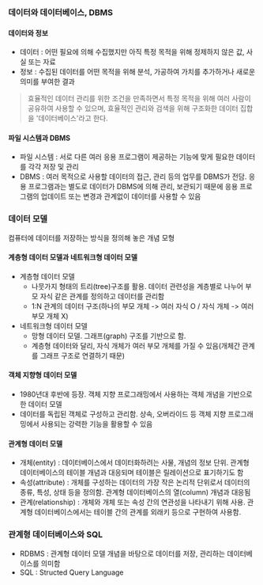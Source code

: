 ### 데이터와 데이터베이스, DBMS
#### 데이터와 정보
- 데이터 : 어떤 필요에 의해 수집했지만 아직 특정 목적을 위해 정제하지 않은 값, 사실 또는 자료
- 정보 : 수집된 데이터를 어떤 목적을 위해 분석, 가공하여 가치를 추가하거나 새로운 의미를 부여한 결과
> 효율적인 데이터 관리를 위한 조건을 만족하면서 특정 목적을 위해 여러 사람이 공유하여 사용할 수 있으며, 
> 효율적인 관리와 검색을 위해 구조화한 데이터 집합을 '데이터베이스'라고 한다.

#### 파일 시스템과 DBMS
- 파일 시스템 : 서로 다른 여러 응용 프로그램이 제공하는 기능에 맞게 필요한 데이터를 각각 저장 및 관리
- DBMS : 여러 목적으로 사용할 데이터의 접근, 관리 등의 업무를 DBMS가 전담. 응용 프로그램과는 별도로 데이터가 DBMS에 의해 관리, 보관되기 때문에 응용 프로그램의 업데이트 또는 변경과 관계없이 데이터를 사용할 수 있음

### 데이터 모델
컴퓨터에 데이터를 저장하는 방식을 정의해 놓은 개념 모형
#### 계층형 데이터 모델과 네트워크형 데이터 모델
- 계층형 데이터 모델     
    - 나뭇가지 형태의 트리(tree)구조를 활용. 데이터 관련성을 계층별로 나누어 부모 자식 같은 관계를 정의하고 데이터를 관리함      
    - 1:N 관계의 데이터 구조(하나의 부모 개체 -> 여러 자식 O / 자식 개체 -> 여러 부모 개체 X)          
- 네트워크형 데이터 모델     
    - 망형 데이터 모델. 그래프(graph) 구조를 기반으로 함.      
    - 계층형 데이터와 달리, 자식 개체가 여러 부모 개체를 가질 수 있음(개체간 관계를 그래프 구조로 연결하기 때문)    

#### 객체 지향형 데이터 모델
- 1980년대 후반에 등장. 객체 지향 프로그래밍에서 사용하는 객체 개념을 기반으로 한 데이터 모델     
- 데이터를 독립된 객체로 구성하고 관리함. 상속, 오버라이드 등 객체 지향 프로그래밍에서 사용되는 강력한 기능을 활용할 수 있음     
#### 관계형 데이터 모델
- 개체(entity) : 데이터베이스에서 데이터화하려는 사물, 개념의 정보 단위. 관계형 데이터베이스의 테이블 개념과 대응되며 테이블은 릴레이션으로 표기하기도 함     
- 속성(attribute) : 개체를 구성하는 데이터의 가장 작은 논리적 단위로서 데이터의 종류, 특성, 상태 등을 정의함. 관계형 데이터베이스의 열(column) 개념과 대응됨     
- 관계(relationship) : 개체와 개체 또는 속성 간의 연관성을 나타내기 위해 사용. 관계형 데이터베이스에서는 테이블 간의 관계를 외래키 등으로 구현하여 사용함.     

### 관계형 데이터베이스와 SQL
- RDBMS : 관계형 데이터 모델 개념을 바탕으로 데이터를 저장, 관리하는 데이터베이스를 의미함     
- SQL : Structed Query Language